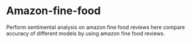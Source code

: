 # Amazon-fine-food
 Perform sentimental analysis on amazon fine food reviews here compare accuracy of different models by using amazon fine food reviews.
